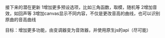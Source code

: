 接下来的潜在更新
1增加更多预设选项，比如三角函数，取模，随机等
2增加音效，如回声等
3增加canvas显示不同内容，不仅是更改音高的曲线，也可以识别原曲的音高曲线

目标：增加更多功能，由变调器变为音效器，并使用原生js的api（尽可能）